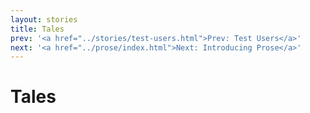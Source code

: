 ```yaml
---
layout: stories
title: Tales
prev: '<a href="../stories/test-users.html">Prev: Test Users</a>'
next: '<a href="../prose/index.html">Next: Introducing Prose</a>'
---
```


# Tales

